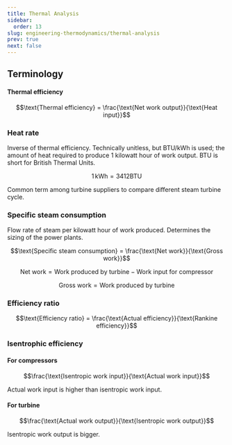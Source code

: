 ```yaml
---
title: Thermal Analysis
sidebar:
  order: 13
slug: engineering-thermodynamics/thermal-analysis
prev: true
next: false
---
```


## Terminology

#### Thermal efficiency

```math
\text{Thermal efficiency} = \frac{\text{Net work output}}{\text{Heat input}}
```

### Heat rate

Inverse of thermal efficiency. Technically unitless, but BTU/kWh is used; the amount of heat required to produce 1 kilowatt hour of work output. BTU is short for British Thermal Units.

```math
1\,\text{kWh} = 3412 \text{BTU}
```

Common term among turbine suppliers to compare different steam turbine cycle.

### Specific steam consumption
Flow rate of steam per kilowatt hour of work produced. Determines the sizing of the power plants.

```math
\text{Specific steam consumption} = \frac{\text{Net work}}{\text{Gross work}}
```

```math
\text{Net work} = \text{Work produced by turbine} - \text{Work input for compressor}
```

```math
\text{Gross work} = \text{Work produced by turbine}
```

### Efficiency ratio

```math
\text{Efficiency ratio} = \frac{\text{Actual efficiency}}{\text{Rankine efficiency}}
```

### Isentrophic efficiency

#### For compressors
```math
\frac{\text{Isentropic work input}}{\text{Actual work input}}
```

Actual work input is higher than isentropic work input.

#### For turbine
```math
\frac{\text{Actual work output}}{\text{Isentropic work output}}
```

Isentropic work output is bigger.
